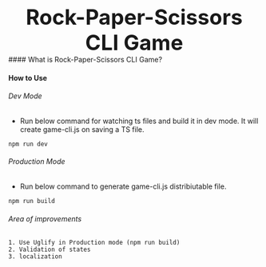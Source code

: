 <center style="font-size: 42px; font-weight: 700">Rock-Paper-Scissors CLI Game</center>
#### What is Rock-Paper-Scissors CLI Game?

#### How to Use
###### Dev Mode
- Run below command for watching ts files and build it in dev mode. It will create game-cli.js on saving a TS file.
```
npm run dev
```

###### Production Mode
- Run below command to generate game-cli.js distribiutable file.
```
npm run build
```


###### Area of improvements
```
1. Use Uglify in Production mode (npm run build)
2. Validation of states
3. localization
```